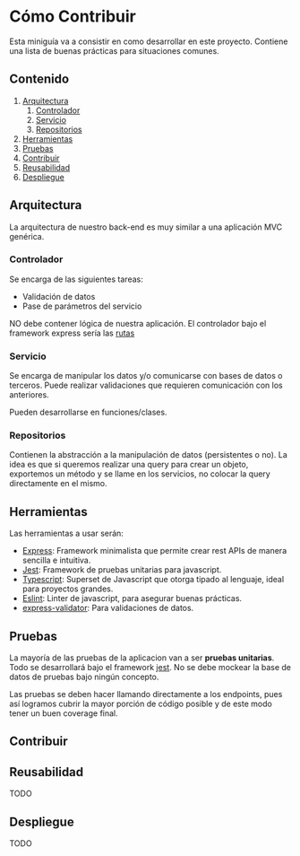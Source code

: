 # Cómo Contribuir

Esta miniguía va a consistir en como desarrollar en este proyecto. Contiene una lista de buenas prácticas para situaciones comunes.

## Contenido

1. [Arquitectura](#Arquitectura)
    1. [Controlador](#Controlador)
    2. [Servicio](#Servicio)
    3. [Repositorios](#Repositorios)
3. [Herramientas](#Herramientas)
3. [Pruebas](#Pruebas)
4. [Contribuir](#Contribuir)
5. [Reusabilidad](#Reusabilidad)
6. [Despliegue](#Despliegue)

## Arquitectura

La arquitectura de nuestro back-end es muy similar a una aplicación MVC genérica.

### Controlador

Se encarga de las siguientes tareas:

- Validación de datos
- Pase de parámetros del servicio

NO debe contener lógica de nuestra aplicación. El controlador bajo el framework express sería las [rutas](https://expressjs.com/en/guide/routing.html)

### Servicio

Se encarga de manipular los datos y/o comunicarse con bases de datos o terceros. Puede realizar validaciones que requieren comunicación con los anteriores.

Pueden desarrollarse en funciones/clases.

### Repositorios

Contienen la abstracción a la manipulación de datos (persistentes o no). La idea es que si queremos realizar una query para crear un objeto, exportemos un método y se llame en los servicios, no colocar la query directamente en el mismo.

## Herramientas

Las herramientas a usar serán:

- [Express](https://expressjs.com/): Framework minimalista que permite crear rest APIs de manera sencilla e intuitiva.
- [Jest](https://jestjs.io/): Framework de pruebas unitarias para javascript.
- [Typescript](https://typescriptlang.org/docs/home.html): Superset de Javascript que otorga tipado al lenguaje, ideal para proyectos grandes.
- [Eslint](https://eslint.org/): Linter de javascript, para asegurar buenas prácticas.
- [express-validator](https://www.npmjs.com/package/express-validator): Para validaciones de datos.

## Pruebas

La mayoría de las pruebas de la aplicacion van a ser **pruebas unitarias**. Todo se desarrollará bajo el framework [jest](https://jestjs.io/). No se debe mockear la base de datos de pruebas bajo ningún concepto.

Las pruebas se deben hacer llamando directamente a los endpoints, pues así logramos cubrir la mayor porción de código posible y de este modo tener un buen coverage final.

## Contribuir

## Reusabilidad

TODO

## Despliegue

TODO